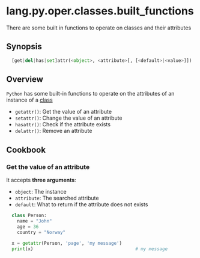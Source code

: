 # lang.py.oper.classes.built_functions

There are some built in functions to operate on classes and their attributes

## Synopsis

```py
  [get|del|has|set]attr(<object>, <attribute>[, [<default>|<value>]])
```

## Overview

`Python` has some built-in functions to operate on the attributes of an
instance of a [class](./unhs.md)

- `getattr()`: Get the value of an attribute
- `setattr()`: Change the value of an attribute
- `hasattr()`: Check if the attribute exists
- `delattr()`: Remove an attribute

## Cookbook

### Get the value of an attribute

It accepts **three arguments**:

- `object`: The instance
- `attribute`: The searched attribute
- `default`: What to return if the attribute does not exists

```py
  class Person:
    name = "John"
    age = 36
    country = "Norway"

  x = getattr(Person, 'page', 'my message')
  print(x)                                      # my message
```
